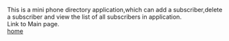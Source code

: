 This is a mini phone directory application,which can add a subscriber,delete a subscriber and view the list of all subscribers in application.</br>
Link to Main page.<br>
<a href="https://madhav5225.github.io/deathly/">home</a>
